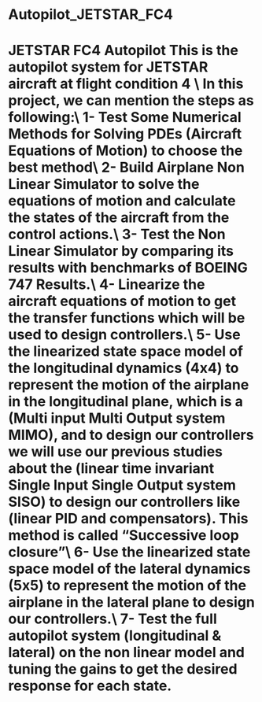# Autopilot_JETSTAR_FC4
# JETSTAR FC4 Autopilot  This is the autopilot system for JETSTAR aircraft at flight condition 4 \  In this project, we can mention the steps as following:\  1- Test Some Numerical Methods for Solving PDEs (Aircraft Equations of Motion) to choose the best method\  2- Build Airplane Non Linear Simulator to solve the equations of motion and calculate the states of the aircraft from the control actions.\  3- Test the Non Linear Simulator by comparing its results with benchmarks of BOEING 747 Results.\  4- Linearize the aircraft equations of motion to get the transfer functions which will be used to design controllers.\  5- Use the linearized state space model of the longitudinal dynamics (4x4) to represent the motion of the airplane in the longitudinal plane, which is a (Multi input Multi Output system MIMO), and to design our controllers we will use our previous studies about the (linear time invariant Single Input Single Output system SISO) to design our controllers like (linear PID and compensators). This method is called “Successive loop closure”\  6- Use the linearized state space model of the lateral dynamics (5x5) to represent the motion of the airplane in the lateral plane to design our controllers.\  7- Test the full autopilot system (longitudinal &amp; lateral) on the non linear model and tuning the gains to get the desired response for each state.
